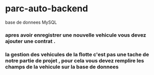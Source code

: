 # parc-auto-backend

base de donnees MySQL
### apres avoir enregistrer une nouvelle vehicule vous devez ajouter une contrat .
### la gestion des vehicules de la flotte c'est pas une tache de notre partie de projet , pour cela vous devez remplire les champs de la vehicule sur la base de donnees  
